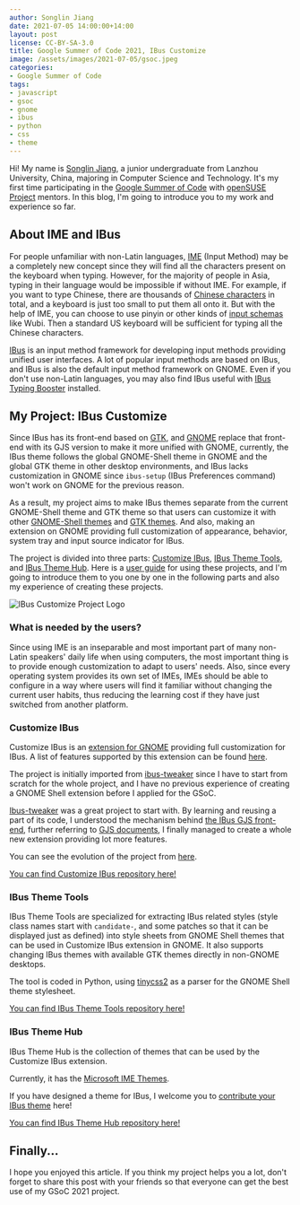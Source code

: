 ```yaml
---
author: Songlin Jiang
date: 2021-07-05 14:00:00+14:00
layout: post
license: CC-BY-SA-3.0
title: Google Summer of Code 2021, IBus Customize
image: /assets/images/2021-07-05/gsoc.jpeg
categories:
- Google Summer of Code
tags:
- javascript
- gsoc
- gnome
- ibus
- python
- css
- theme
---
```


Hi! My name is [Songlin Jiang](https://github.com/HollowMan6), a junior undergraduate from Lanzhou University, China, majoring in Computer Science and Technology. It's my first time participating in the [Google Summer of Code](https://summerofcode.withgoogle.com/) with [openSUSE Project](https://www.opensuse.org/) mentors. In this blog, I'm going to introduce you to my work and experience so far.

## About IME and IBus

For people unfamiliar with non-Latin languages, [IME](https://en.wikipedia.org/wiki/Input_method) (Input Method) may be a completely new concept since they will find all the characters present on the keyboard when typing. However, for the majority of people in Asia, typing in their language would be impossible if without IME. For example, if you want to type Chinese, there are thousands of [Chinese characters](https://en.wikipedia.org/wiki/Chinese_characters) in total, and a keyboard is just too small to put them all onto it. But with the help of IME, you can choose to use pinyin or other kinds of [input schemas](https://en.wikipedia.org/wiki/Chinese_input_methods_for_computers) like Wubi. Then a standard US keyboard will be sufficient for typing all the Chinese characters.

[IBus](https://en.wikipedia.org/wiki/Intelligent_Input_Bus) is an input method framework for developing input methods providing unified user interfaces. A lot of popular input methods are based on IBus, and IBus is also the default input method framework on GNOME. Even if you don't use non-Latin languages, you may also find IBus useful with [IBus Typing Booster](https://github.com/mike-fabian/ibus-typing-booster) installed.

## My Project: IBus Customize

Since IBus has its front-end based on [GTK](https://www.gtk.org/), and [GNOME](https://www.gnome.org/) replace that front-end with its GJS version to make it more unified with GNOME, currently, the IBus theme follows the global GNOME-Shell theme in GNOME and the global GTK theme in other desktop environments, and IBus lacks customization in GNOME since `ibus-setup` (IBus Preferences command) won't work on GNOME for the previous reason.

As a result, my project aims to make IBus themes separate from the current GNOME-Shell theme and GTK theme so that users can customize it with other [GNOME-Shell themes](https://www.gnome-look.org/browse/cat/134/) and [GTK themes](https://www.gnome-look.org/browse/cat/135/). And also, making an extension on GNOME providing full customization of appearance, behavior, system tray and input source indicator for IBus.

The project is divided into three parts: [Customize IBus](https://github.com/openSUSE/Customize-IBus), [IBus Theme Tools](https://github.com/openSUSE/IBus-Theme-Tools), and [IBus Theme Hub](https://github.com/openSUSE/IBus-Theme-Hub). Here is a [user guide](https://github.com/openSUSE/Customize-IBus/blob/main/GUIDE.md) for using these projects, and I'm going to introduce them to you one by one in the following parts and also my experience of creating these projects.

![IBus Customize Project Logo](https://github.com/openSUSE/Customize-IBus/raw/main/customize-ibus%40hollowman.ml/img/logo.png)

### What is needed by the users?

Since using IME is an inseparable and most important part of many non-Latin speakers' daily life when using computers, the most important thing is to provide enough customization to adapt to users' needs. Also, since every operating system provides its own set of IMEs, IMEs should be able to configure in a way where users will find it familiar without changing the current user habits, thus reducing the learning cost if they have just switched from another platform.

### Customize IBus

Customize IBus is an [extension for GNOME](https://extensions.gnome.org/extension/4112/customize-ibus/) providing full customization for IBus. A list of features supported by this extension can be found [here](https://github.com/openSUSE/Customize-IBus#features).

The project is initially imported from [ibus-tweaker](https://github.com/tuberry/ibus-tweaker) since I have to start from scratch for the whole project, and I have no previous experience of creating a GNOME Shell extension before I applied for the GSoC. 

[Ibus-tweaker](https://github.com/tuberry/ibus-tweaker) was a great project to start with. By learning and reusing a part of its code, I understood the mechanism behind [the IBus GJS front-end](https://gitlab.gnome.org/GNOME/gnome-shell/-/blob/master/js/ui/ibusCandidatePopup.js), further referring to [GJS documents](https://gjs-docs.gnome.org/), I finally managed to create a whole new extension providing lot more features.

You can see the evolution of the project from [here](https://github.com/openSUSE/Customize-IBus#changelog).

[You can find Customize IBus repository here!](https://github.com/openSUSE/Customize-IBus)

### IBus Theme Tools

IBus Theme Tools are specialized for extracting IBus related styles (style class names start with `candidate-`, and some patches so that it can be displayed just as defined) into style sheets from GNOME Shell themes that can be used in Customize IBus extension in GNOME. It also supports changing IBus themes with available GTK themes directly in non-GNOME desktops.

The tool is coded in Python, using [tinycss2](https://github.com/Kozea/tinycss2) as a parser for the GNOME Shell theme stylesheet. 

[You can find IBus Theme Tools repository here!](https://github.com/openSUSE/IBus-Theme-Tools)

### IBus Theme Hub

IBus Theme Hub is the collection of themes that can be used by the Customize IBus extension.

Currently, it has the [Microsoft IME Themes](https://github.com/openSUSE/IBus-Theme-Hub/tree/main/%E4%BB%BF%E5%BE%AE%E8%BD%AFMicrosoft).

If you have designed a theme for IBus, I welcome you to [contribute your IBus theme](https://github.com/openSUSE/IBus-Theme-Hub/issues/1) here!

[You can find IBus Theme Hub repository here!](https://github.com/openSUSE/IBus-Theme-Hub)

## Finally...

I hope you enjoyed this article. If you think my project helps you a lot, don't forget to share this post with your friends so that everyone can get the best use of my GSoC 2021 project.
